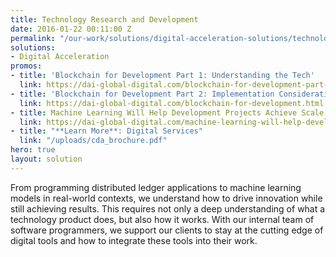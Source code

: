 ```yaml
---
title: Technology Research and Development
date: 2016-01-22 00:11:00 Z
permalink: "/our-work/solutions/digital-acceleration-solutions/technology-research-and-development"
solutions:
- Digital Acceleration
promos:
- title: 'Blockchain for Development Part 1: Understanding the Tech'
  link: https://dai-global-digital.com/blockchain-for-development-part-1-understanding-the-tech.html
- title: 'Blockchain for Development Part 2: Implementation Considerations'
  link: https://dai-global-digital.com/blockchain-for-development.html
- title: Machine Learning Will Help Development Projects Achieve Scale
  link: https://dai-global-digital.com/machine-learning-will-help-development-projects-achieve-scale.html
- title: "**Learn More**: Digital Services"
  link: "/uploads/cda_brochure.pdf"
hero: true
layout: solution
---
```


From programming distributed ledger applications to machine learning models in real-world contexts, we understand how to drive innovation while still achieving results. This requires not only a deep understanding of what a technology product does, but also how it works. With our internal team of software programmers, we support our clients to stay at the cutting edge of digital tools and how to integrate these tools into their work.